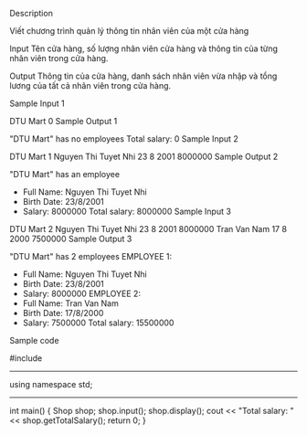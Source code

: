 Description

Viết chương trình quản lý thông tin nhân viên của một cửa hàng


Input
Tên cửa hàng, số lượng nhân viên cửa hàng và thông tin của từng nhân viên trong cửa hàng.


Output
Thông tin của cửa hàng, danh sách nhân viên vừa nhập và tổng lương của tất cả nhân viên trong cửa hàng.


Sample Input 1 

DTU Mart
0
Sample Output 1

"DTU Mart" has no employees
Total salary: 0
Sample Input 2 

DTU Mart
1
Nguyen Thi Tuyet Nhi
23 8 2001
8000000
Sample Output 2

"DTU Mart" has an employee
- Full Name: Nguyen Thi Tuyet Nhi
- Birth Date: 23/8/2001
- Salary: 8000000
Total salary: 8000000
Sample Input 3 

DTU Mart
2
Nguyen Thi Tuyet Nhi
23 8 2001
8000000
Tran Van Nam
17 8 2000
7500000
Sample Output 3

"DTU Mart" has 2 employees
EMPLOYEE 1:
- Full Name: Nguyen Thi Tuyet Nhi
- Birth Date: 23/8/2001
- Salary: 8000000
EMPLOYEE 2:
- Full Name: Tran Van Nam
- Birth Date: 17/8/2000
- Salary: 7500000
Total salary: 15500000

Sample code 

#include <iostream>
___________
using namespace std;

___________

int main()
{
    Shop shop;
    shop.input();
    shop.display();
    cout << "Total salary: " << shop.getTotalSalary();
    return 0;
}

